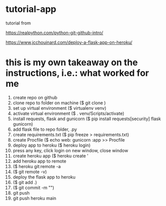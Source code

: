# tutorial-app
tutorial from 

https://realpython.com/python-git-github-intro/

https://www.jcchouinard.com/deploy-a-flask-app-on-heroku/

# this is my own takeaway on the instructions, i.e.: what worked for me
1. create repo on github
2. clone repo to folder on machine ($ git clone <copied url>)
3. set up virtual environment ($ virtualenv venv)
4. activate virtual environment ($ . venv/Scripts/activate)
5. install requests, flask and gunicorn ($ pip install requests[security] flask gunicorn)
6. add flask file to repo folder, <app name>.py
7. create requirements.txt ($ pip freeze > requirements.txt)
8. create Procfile ($ echo web: gunicorn <app name>:app >> Procfile
9. deploy app to heroku ($ heroku login)
10. press any key, click login on new window, close window
11. create heroku app ($ heroku create <app name>'
12. add heroku app to remote
13. ($ heroku git:remote -a <heroku app name>
14. ($ git remote -v)
15. deploy the flask app to heroku
16. ($ git add .)
17. ($ git commit -m "")
18. git push
19. git push heroku main
